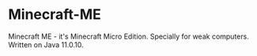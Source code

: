 # Minecraft-ME
Minecraft ME - it's Minecraft Micro Edition. Specially for weak computers.
Written on Java 11.0.10.
